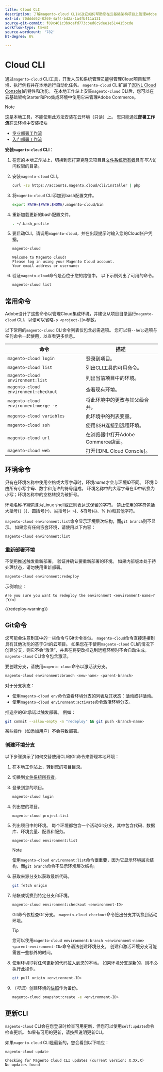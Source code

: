 ```yaml
---
title: Cloud CLI
description: 了解magento-cloud CLI以及它如何帮助您在云基础架构项目上管理Adobe Commerce的本地开发环境。
exl-id: 70dddd62-0269-4af4-bd2a-1a4fbf11a131
source-git-commit: f09c461c3b9cafd773cbed6c9dee1e514415bcde
workflow-type: tm+mt
source-wordcount: '782'
ht-degree: 0%

---
```



# Cloud CLI

通过`magento-cloud` CLI工具，开发人员和系统管理员能够管理Cloud项目和环境、执行例程并在本地运行自动化任务。 `magento-cloud` CLI扩展了[[!DNL Cloud Console]](../../get-started/cloud-console.md)的特性和功能。 在本地工作站上安装`magento-cloud` CLI后，您可以在云基础架构Starter和Pro集成环境中使用它来管理Adobe Commerce。

>[!NOTE]
>
>这是本地工具，不能使用此方法安装在云环境（只读）上。 您只能通过&#x200B;**部署工作流**&#x200B;在云环境中安装模块
>- [专业部署工作流](https://experienceleague.adobe.com/en/docs/commerce-cloud-service/user-guide/architecture/pro-develop-deploy-workflow#deployment-workflow)
>- [入门部署工作流](https://experienceleague.adobe.com/en/docs/commerce-cloud-service/user-guide/architecture/starter-develop-deploy-workflow)

**安装`magento-cloud` CLI**：

1. 在您的&#x200B;_本地工作站_&#x200B;上，切换到您打算克隆云项目且[文件系统所有者](https://experienceleague.adobe.com/docs/commerce-operations/installation-guide/prerequisites/file-system/configure-permissions.html)具有&#x200B;_写入_&#x200B;访问权限的目录。

1. 安装`magento-cloud` CLI。

   ```bash
   curl -sS https://accounts.magento.cloud/cli/installer | php
   ```

1. 将`magento-cloud` CLI添加到bash配置文件。

   ```bash
   export PATH=$PATH:$HOME/.magento-cloud/bin
   ```

1. 重新加载更新的bash配置文件。

   ```bash
   . ~/.bash_profile
   ```

1. 要启动CLI，请调用`magento-cloud`，并在出现提示时输入您的Cloud帐户凭据。

   ```bash
   magento-cloud
   ```

   ```
   Welcome to Magento Cloud!
   Please log in using your Magento Cloud account.
   Your email address or username:
   ```

1. 验证`magento-cloud`命令是否位于您的路径中。 以下示例列出了可用的命令。

   ```bash
   magento-cloud list
   ```

## 常用命令

Adobe设计了这些命令以管理Cloud集成环境，并建议从项目目录运行`magento-cloud` CLI，以便可以省略`-p <project-ID>`参数。

以下常用的`magento-cloud` CLI命令列表仅包含必需选项。 您可以将`--help`选项与任何命令一起使用，以查看更多信息。

| 命令 | 描述 |
| ------------------------------------ | -------------------------------------------------- |
| `magento-cloud login` | 登录到项目。 |
| `magento-cloud list` | 列出CLI工具的可用命令。 |
| `magento-cloud environment:list` | 列出当前项目中的环境。 |
| `magento-cloud environment:checkout` | 查看现有环境。 |
| `magento-cloud environment:merge -e` | 将此环境中的更改与其父级合并。 |
| `magento-cloud variables` | 此环境中的列表变量。 |
| `magento-cloud ssh` | 使用SSH连接到远程环境。 |
| `magento-cloud url` | 在浏览器中打开Adobe Commerce店面。 |
| `magento-cloud web` | 打开[!DNL Cloud Console]。 |

## 环境命令

只有在环境名称中使用空格或大写字母时，环境&#x200B;_name_&#x200B;才会与环境&#x200B;_ID_&#x200B;不同。 环境ID由所有小写字母、数字和允许的符号组成。 环境名称中的大写字母在ID中转换为小写；环境名称中的空格转换为破折号。

环境名称&#x200B;_不能_&#x200B;包含为Linux shell或正则表达式保留的字符。 禁止使用的字符包括大括号(`{ }`)、圆括号(`*`)、尖括号(`< >`)、&amp;符号(`&`)、% (`%`)和其他字符。

`magento-cloud environment:list`命令显示环境层次结构，而`git branch`则不显示。 如果您有任何嵌套环境，请使用以下内容：

```bash
magento-cloud environment:list
```

### 重新部署环境

不使用推送触发重新部署。 验证并确认要重新部署的环境。 如果内部版本处于待处理状态，请勿使用重新部署。

```bash
magento-cloud environment:redeploy
```

示例响应：

```
Are you sure you want to redeploy the environment <environment-name>? [Y/n]
```

{{redeploy-warning}}

## Git命令

您可能会注意到其中的一些命令与Git命令类似。 `magento-cloud`命令直接连接到具有其他功能的基于Git的云项目。 如果您在不使用`magento-cloud` CLI的情况下创建分支，则它不会“激活”，并且在将更改推送到远程环境时不会自动生成。 `magento-cloud` CLI命令包含激活。

要创建分支，请使用`magento-cloud`命令以激活该分支。

```bash
magento-cloud environment:branch <new-name> <parent-branch>
```

对于分支状态：

- 使用`magento-cloud env`命令查看环境分支的列表及其状态：活动或非活动。
- 使用`magento-cloud environment:activate`命令激活环境分支。

推送空的Git承诺以触发部署。 例如：

```bash
git commit --allow-empty -m "redeploy" && git push <branch-name>
```

某些操作（如添加用户）不会导致部署。

### 创建环境分支

以下步骤演示了如何交替使用CLI和Git命令来管理本地环境：

1. 在本地工作站上，转到您的项目目录。

1. 切换到[文件系统所有者](https://experienceleague.adobe.com/docs/commerce-operations/installation-guide/prerequisites/file-system/configure-permissions.html)。

1. 登录到您的项目。

   ```bash
   magento-cloud login
   ```

1. 列出您的项目。

   ```bash
   magento-cloud project:list
   ```

1. 列出项目中的环境。 每个环境都包含一个活动Git分支，其中包含代码、数据库、环境变量、配置和服务。

   ```bash
   magento-cloud environment:list
   ```

   >[!NOTE]
   >
   >使用`magento-cloud environment:list`命令很重要，因为它显示环境层次结构，而`git branch`命令不显示环境层次结构。

1. 获取来源分支以获取最新代码。

   ```bash
   git fetch origin
   ```

1. 结帐或切换到特定分支和环境。

   ```bash
   magento-cloud environment:checkout <environment-ID>
   ```

   Git命令仅检查Git分支。 `magento-cloud checkout`命令签出分支并切换到活动环境。

   >[!TIP]
   >
   >您可以使用`magento-cloud environment:branch <environment-name> <parent-environment-ID>`命令语法创建环境分支。 创建和激活环境分支可能需要一些额外的时间。

1. 使用环境ID将任何更新的代码拉入到您的本地。 如果环境分支是新的，则不必执行此操作。

   ```bash
   git pull origin <environment-ID>
   ```

1. （_可选_）创建环境的[快照](../storage/snapshots.md)作为备份。

   ```bash
   magento-cloud snapshot:create -e <environment-ID>
   ```

## 更新CLI

`magento-cloud` CLI会在您登录时检查可用更新，但您可以使用`self:update`命令检查更新。 如果有可用的更新，请按照说明更新CLI。

如果`magento-cloud` CLI是最新的，您会看到以下响应：

```bash
magento-cloud update
```

```
Checking for Magento Cloud CLI updates (current version: X.XX.X)
No updates found
```
